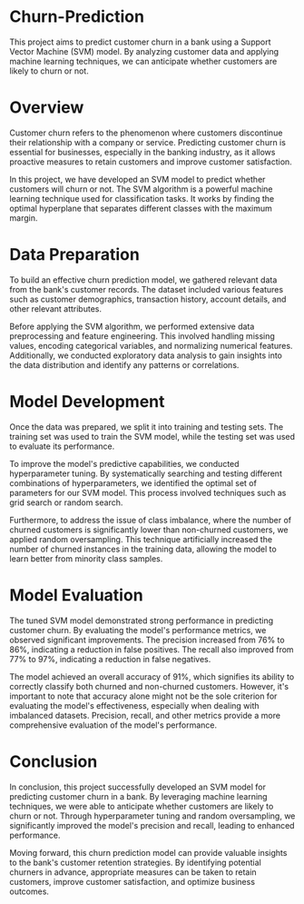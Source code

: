 # Churn-Prediction
This project aims to predict customer churn in a bank using a Support Vector Machine (SVM) model. By analyzing customer data and applying machine learning techniques, we can anticipate whether customers are likely to churn or not.

<h1>Overview</h1>
Customer churn refers to the phenomenon where customers discontinue their relationship with a company or service. Predicting customer churn is essential for businesses, especially in the banking industry, as it allows proactive measures to retain customers and improve customer satisfaction.

In this project, we have developed an SVM model to predict whether customers will churn or not. The SVM algorithm is a powerful machine learning technique used for classification tasks. It works by finding the optimal hyperplane that separates different classes with the maximum margin.

<h1>Data Preparation</h1>
To build an effective churn prediction model, we gathered relevant data from the bank's customer records. The dataset included various features such as customer demographics, transaction history, account details, and other relevant attributes.

Before applying the SVM algorithm, we performed extensive data preprocessing and feature engineering. This involved handling missing values, encoding categorical variables, and normalizing numerical features. Additionally, we conducted exploratory data analysis to gain insights into the data distribution and identify any patterns or correlations.

<h1>Model Development</h1>
Once the data was prepared, we split it into training and testing sets. The training set was used to train the SVM model, while the testing set was used to evaluate its performance.

To improve the model's predictive capabilities, we conducted hyperparameter tuning. By systematically searching and testing different combinations of hyperparameters, we identified the optimal set of parameters for our SVM model. This process involved techniques such as grid search or random search.

Furthermore, to address the issue of class imbalance, where the number of churned customers is significantly lower than non-churned customers, we applied random oversampling. This technique artificially increased the number of churned instances in the training data, allowing the model to learn better from minority class samples.

<h1>Model Evaluation</h1>
The tuned SVM model demonstrated strong performance in predicting customer churn. By evaluating the model's performance metrics, we observed significant improvements. The precision increased from 76% to 86%, indicating a reduction in false positives. The recall also improved from 77% to 97%, indicating a reduction in false negatives.

The model achieved an overall accuracy of 91%, which signifies its ability to correctly classify both churned and non-churned customers. However, it's important to note that accuracy alone might not be the sole criterion for evaluating the model's effectiveness, especially when dealing with imbalanced datasets. Precision, recall, and other metrics provide a more comprehensive evaluation of the model's performance.

<h1>Conclusion</h1>
In conclusion, this project successfully developed an SVM model for predicting customer churn in a bank. By leveraging machine learning techniques, we were able to anticipate whether customers are likely to churn or not. Through hyperparameter tuning and random oversampling, we significantly improved the model's precision and recall, leading to enhanced performance.

Moving forward, this churn prediction model can provide valuable insights to the bank's customer retention strategies. By identifying potential churners in advance, appropriate measures can be taken to retain customers, improve customer satisfaction, and optimize business outcomes.

